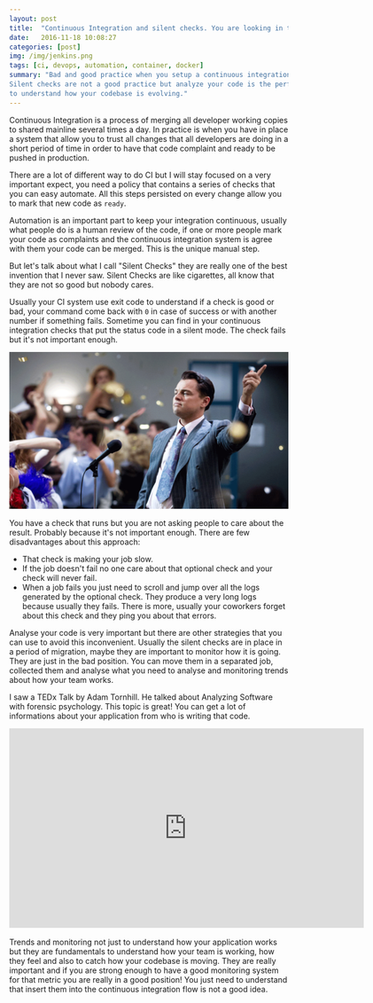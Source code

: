 ```yaml
---
layout: post
title:  "Continuous Integration and silent checks. You are looking in the wrong place"
date:   2016-11-18 10:08:27
categories: [post]
img: /img/jenkins.png
tags: [ci, devops, automation, container, docker]
summary: "Bad and good practice when you setup a continuous integration job.
Silent checks are not a good practice but analyze your code is the perfect way
to understand how your codebase is evolving."
---
```

Continuous Integration is a process of merging all developer working copies to
shared mainline several times a day. In practice is when you have in place a
system that allow you to trust all changes that all developers are doing in a
short period of time in order to have that code complaint and ready to be
pushed in production.

There are a lot of different way to do CI but I will stay focused on a very
important expect, you need a policy that contains a series of checks that you
can easy automate. All this steps persisted on every change allow you to mark
that new code as `ready`.

Automation is an important part to keep your integration continuous, usually what
people do is a human review of the code, if one or more people mark your code
as complaints and the continuous integration system is agree with them your code
can be merged. This is the unique manual step.

But let's talk about what I call "Silent Checks" they are really one of the
best invention that I never saw. Silent Checks are like cigarettes, all know
that they are not so good but nobody cares.

Usually your CI system use exit code to understand if a check is good or bad,
your command come back with `0` in case of success or with another number if
something fails. Sometime you can find in your continuous integration checks
that put the status code in a silent mode. The check fails but it's not important enough.

<img class="img-responsive" src="/img/the-wolf-ci.jpeg" alt="continuous integration party">

You have a check that runs but you are not asking people to care about the
result. Probably because it's not important enough. There are few disadvantages
about this approach:

* That check is making your job slow.
* If the job doesn't fail no one care about that optional check and your check
  will never fail.
* When a job fails you just need to scroll and jump over all the logs generated
  by the optional check. They produce a very long logs because usually they
  fails. There is more, usually your coworkers forget about this check and they
  ping you about that errors.

Analyse your code is very important but there are other strategies that
you can use to avoid this inconvenient. Usually the silent checks are in place
in a period of migration, maybe they are important to monitor how it is going.
They are just in the bad position.
You can move them in a separated job, collected them and analyse what you need
to analyse and monitoring trends about how your team works.

I saw a TEDx Talk by Adam Tornhill. He talked about Analyzing Software with
forensic psychology. This topic is great! You can get a lot of informations
about your application from who is writing that code.

<div style="text-align:center">
<iframe width="640" height="360"
src="https://www.youtube.com/embed/qJ_hplxTYJw" frameborder="0"
allowfullscreen></iframe>
</div>

Trends and monitoring not just to understand how your application works but
they are fundamentals to understand how your team is working, how they
feel and also to catch how your codebase is moving. They are really important
and if you are strong enough to have a good monitoring system for that metric
you are really in a good position!  You just need to understand that insert
them into the continuous integration flow is not a good idea.
